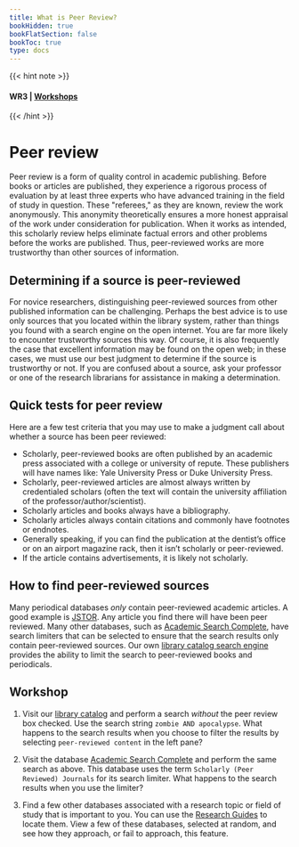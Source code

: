 ```yaml
---
title: What is Peer Review?
bookHidden: true
bookFlatSection: false
bookToc: true
type: docs
---
```

{{< hint note >}} 
#### <i class="fas fa-dot-circle"></i>  **WR3** | [**Workshops**](/courses/workshops/) 
{{< /hint >}}

# Peer review

Peer review is a form of quality control in academic publishing. Before books or articles are published, they experience a rigorous process of evaluation by at least three experts who have advanced training in the field of study in question. These "referees," as they are known, review the work anonymously. This anonymity theoretically ensures a more honest appraisal of the work under consideration for publication. When it works as intended, this scholarly review helps eliminate factual errors and other problems before the works are published. Thus, peer-reviewed works are more trustworthy than other sources of information.

## Determining if a source is peer-reviewed

For novice researchers, distinguishing peer-reviewed sources from other published information can be challenging. Perhaps the best advice is to use only sources that you located within the library system, rather than things you found with a search engine on the open internet. You are far more likely to encounter trustworthy sources this way. Of course, it is also frequently the case that excellent information may be found on the open web; in these cases, we must use our best judgment to determine if the source is trustworthy or not. If you are confused about a source, ask your professor or one of the research librarians for assistance in making a determination.

## Quick tests for peer review 

Here are a few test criteria that you may use to make a judgment call about whether a source has been peer reviewed:

- Scholarly, peer-reviewed books are often published by an academic press associated with a college or university of repute. These publishers will have names like: Yale University Press or Duke University Press.
- Scholarly, peer-reviewed articles are almost always written by credentialed scholars (often the text will contain the university affiliation of the professor/author/scientist).
- Scholarly articles and books always have a bibliography.
- Scholarly articles always contain citations and commonly have footnotes or endnotes.
- Generally speaking, if you can find the publication at the dentist’s office or on an airport magazine rack, then it isn’t scholarly or peer-reviewed.
- If the article contains advertisements, it is likely not scholarly.
  

## How to find peer-reviewed sources

Many periodical databases *only* contain peer-reviewed academic articles. A good example is [JSTOR](https://search.library.dartmouth.edu/permalink/01DCL_INST/16rgcn8/alma991022910609705706). Any article you find there will have been peer reviewed. Many other databases, such as [Academic Search Complete](https://search.library.dartmouth.edu/permalink/01DCL_INST/16rgcn8/alma991033977946105706), have search limiters that can be selected to ensure that the search results only contain peer-reviewed sources. Our own [library catalog search engine](https://search.library.dartmouth.edu/discovery/search?vid=01DCL_INST:01DCL&lang=en&mode=advanced) provides the ability to limit the search to peer-reviewed books and periodicals.

## Workshop

1. Visit our [library catalog](https://www.library.dartmouth.edu/) and perform a search *without* the peer review box checked. Use the search string `zombie AND apocalypse`. What happens to the search results when you choose to filter the results by selecting `peer-reviewed content` in the left pane? 

2. Visit the database [Academic Search Complete](http://dartmouth.idm.oclc.org/login?url=http://search.ebscohost.com/login.aspx?authtype=ip,uid&profile=ehost&defaultdb=a9h) and perform the same search as above. This database uses the term `Scholarly (Peer Reviewed) Journals` for its search limiter. What happens to the search results when you use the limiter? 

3. Find a few other databases associated with a research topic or field of study that is important to you. You can use the [Research Guides](https://researchguides.dartmouth.edu/?b=s) to locate them. View a few of these databases, selected at random, and see how they approach, or fail to approach, this feature.



